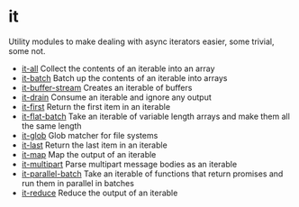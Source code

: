 # it

Utility modules to make dealing with async iterators easier, some trivial, some not.

* [it-all](./packages/it-all) Collect the contents of an iterable into an array
* [it-batch](./packages/it-batch) Batch up the contents of an iterable into arrays
* [it-buffer-stream](./packages/it-buffer-stream) Creates an iterable of buffers
* [it-drain](./packages/it-drain) Consume an iterable and ignore any output
* [it-first](./packages/it-first) Return the first item in an iterable
* [it-flat-batch](./packages/it-flat-batch) Take an iterable of variable length arrays and make them all the same length
* [it-glob](./packages/it-glob) Glob matcher for file systems
* [it-last](./packages/it-last) Return the last item in an iterable
* [it-map](./packages/it-map) Map the output of an iterable
* [it-multipart](./packages/it-multipart) Parse multipart message bodies as an iterable
* [it-parallel-batch](./packages/it-parallel-batch) Take an iterable of functions that return promises and run them in parallel in batches
* [it-reduce](./packages/it-reduce) Reduce the output of an iterable
